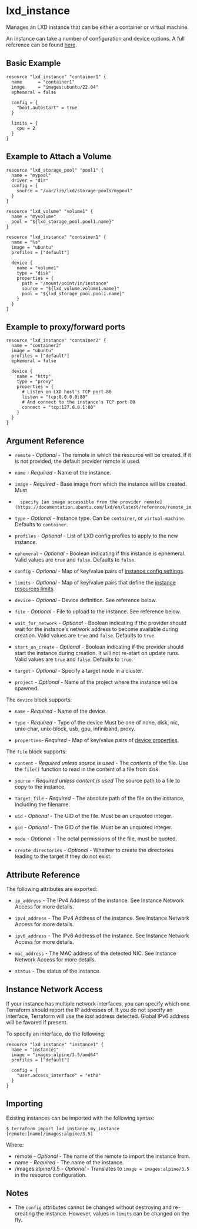 # lxd_instance

Manages an LXD instance that can be either a container or virtual machine.

An instance can take a number of configuration and device options. A full reference can be found [here](https://documentation.ubuntu.com/lxd/en/latest/reference/instance_options/).

## Basic Example

```hcl
resource "lxd_instance" "container1" {
  name      = "container1"
  image     = "images:ubuntu/22.04"
  ephemeral = false

  config = {
    "boot.autostart" = true
  }

  limits = {
    cpu = 2
  }
}
```

## Example to Attach a Volume

```hcl
resource "lxd_storage_pool" "pool1" {
  name = "mypool"
  driver = "dir"
  config = {
    source = "/var/lib/lxd/storage-pools/mypool"
  }
}

resource "lxd_volume" "volume1" {
  name = "myvolume"
  pool = "${lxd_storage_pool.pool1.name}"
}

resource "lxd_instance" "container1" {
  name = "%s"
  image = "ubuntu"
  profiles = ["default"]

  device {
    name = "volume1"
    type = "disk"
    properties = {
      path = "/mount/point/in/instance"
      source = "${lxd_volume.volume1.name}"
      pool = "${lxd_storage_pool.pool1.name}"
    }
  }
}
```

## Example to proxy/forward ports

```hcl
resource "lxd_instance" "container2" {
  name = "container2"
  image = "ubuntu"
  profiles = ["default"]
  ephemeral = false

  device {
    name = "http"
    type = "proxy"
    properties = {
      # Listen on LXD host's TCP port 80
      listen = "tcp:0.0.0.0:80"
      # And connect to the instance's TCP port 80
      connect = "tcp:127.0.0.1:80"
    }
  }
}
```

## Argument Reference

* `remote` - *Optional* - The remote in which the resource will be created. If
	it is not provided, the default provider remote is used.

* `name` - *Required* - Name of the instance.

* `image` - *Required* - Base image from which the instance will be created. Must
*       specify [an image accessible from the provider remote](https://documentation.ubuntu.com/lxd/en/latest/reference/remote_image_servers/).

* `type` - *Optional* -  Instance type. Can be `container`, or `virtual-machine`. Defaults to `container`.

* `profiles` - *Optional* - List of LXD config profiles to apply to the new
	instance.

* `ephemeral` - *Optional* - Boolean indicating if this instance is ephemeral.
	Valid values are `true` and `false`. Defaults to `false`.

* `config` - *Optional* - Map of key/value pairs of
	[instance config settings](https://documentation.ubuntu.com/lxd/en/latest/reference/instance_options/).

* `limits` - *Optional* - Map of key/value pairs that define the
	[instance resources limits](https://documentation.ubuntu.com/lxd/en/latest/reference/instance_options/#resource-limits).

* `device` - *Optional* - Device definition. See reference below.

* `file` - *Optional* - File to upload to the instance. See reference below.

* `wait_for_network` - *Optional* - Boolean indicating if the provider should wait for the instance's network address to become available during creation.
  Valid values are `true` and `false`. Defaults to `true`.

* `start_on_create` - *Optional* - Boolean indicating if the provider should start the instance during creation. It will not re-start on update runs.
  Valid values are `true` and `false`. Defaults to `true`.

* `target` - *Optional* - Specify a target node in a cluster.

* `project` - *Optional* - Name of the project where the instance will be spawned.

The `device` block supports:

* `name` - *Required* - Name of the device.

* `type` - *Required* - Type of the device Must be one of none, disk, nic,
	unix-char, unix-block, usb, gpu, infiniband, proxy.

* `properties`- *Required* - Map of key/value pairs of
	[device properties](https://documentation.ubuntu.com/lxd/en/latest/reference/devices/).

The `file` block supports:

* `content` - *Required unless source is used* - The _contents_ of the file.
	Use the `file()` function to read in the content of a file from disk.

* `source` - *Required unless content is used* The source path to a file to
	copy to the instance.

* `target_file` - *Required* - The absolute path of the file on the instance,
	including the filename.

* `uid` - *Optional* - The UID of the file. Must be an unquoted integer.

* `gid` - *Optional* - The GID of the file. Must be an unquoted integer.

* `mode` - *Optional* - The octal permissions of the file, must be quoted.

* `create_directories` - *Optional* - Whether to create the directories leading
	to the target if they do not exist.

## Attribute Reference

The following attributes are exported:

* `ip_address` - The IPv4 Address of the instance. See Instance Network Access
  for more details.

* `ipv4_address` - The IPv4 Address of the instance. See Instance Network
  Access for more details.

* `ipv6_address` - The IPv6 Address of the instance. See Instance Network
  Access for more details.

* `mac_address` - The MAC address of the detected NIC. See Instance Network
  Access for more details.

* `status` - The status of the instance.

## Instance Network Access

If your instance has multiple network interfaces, you can specify which one
Terraform should report the IP addresses of. If you do not specify an interface,
Terraform will use the _last_ address detected. Global IPv6 address will be favored if present.

To specify an interface, do the following:

```hcl
resource "lxd_instance" "instance1" {
  name = "instance1"
  image = "images:alpine/3.5/amd64"
  profiles = ["default"]

  config = {
    "user.access_interface" = "eth0"
  }
}
```

## Importing

Existing instances can be imported with the following syntax:

```shell
$ terraform import lxd_instance.my_instance [remote:]name[/images:alpine/3.5]
```

Where:

* remote - *Optional* - The name of the remote to import the instance from.
* name - *Required* - The name of the instance.
* /images:alpine/3.5 - *Optional* - Translates to `image = images:alpine/3.5`
  in the resource configuration.

## Notes

* The `config` attributes cannot be changed without destroying and re-creating
	the instance. However, values in `limits` can be changed on the fly.
